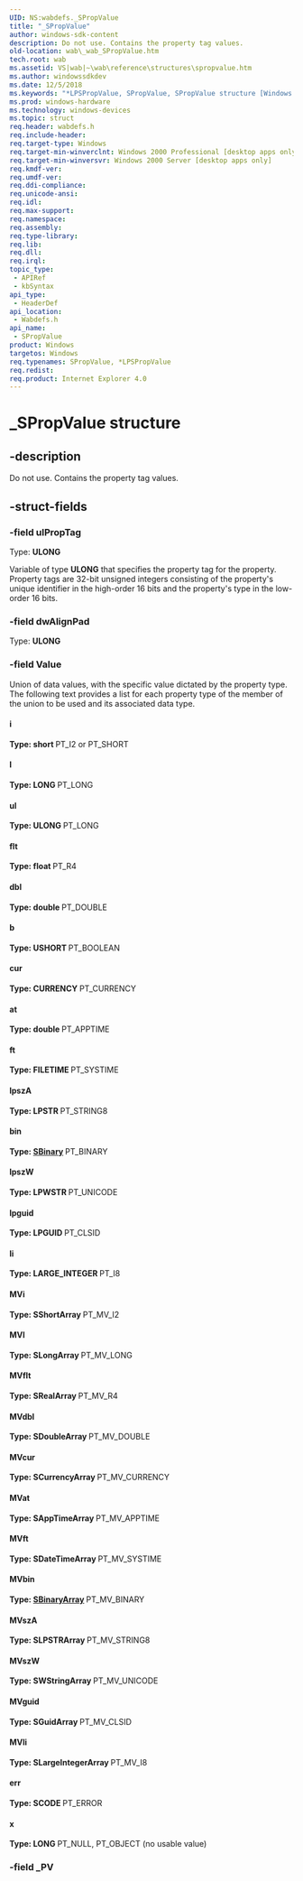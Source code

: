 ```yaml
---
UID: NS:wabdefs._SPropValue
title: "_SPropValue"
author: windows-sdk-content
description: Do not use. Contains the property tag values.
old-location: wab\_wab_SPropValue.htm
tech.root: wab
ms.assetid: VS|wab|~\wab\reference\structures\spropvalue.htm
ms.author: windowssdkdev
ms.date: 12/5/2018
ms.keywords: "*LPSPropValue, SPropValue, SPropValue structure [Windows Address Book], _SPropValue, _wab_SPropValue, wab._wab_SPropValue, wabdefs/SPropValue"
ms.prod: windows-hardware
ms.technology: windows-devices
ms.topic: struct
req.header: wabdefs.h
req.include-header: 
req.target-type: Windows
req.target-min-winverclnt: Windows 2000 Professional [desktop apps only]
req.target-min-winversvr: Windows 2000 Server [desktop apps only]
req.kmdf-ver: 
req.umdf-ver: 
req.ddi-compliance: 
req.unicode-ansi: 
req.idl: 
req.max-support: 
req.namespace: 
req.assembly: 
req.type-library: 
req.lib: 
req.dll: 
req.irql: 
topic_type:
 - APIRef
 - kbSyntax
api_type:
 - HeaderDef
api_location:
 - Wabdefs.h
api_name:
 - SPropValue
product: Windows
targetos: Windows
req.typenames: SPropValue, *LPSPropValue
req.redist: 
req.product: Internet Explorer 4.0
---
```


# _SPropValue structure


## -description


Do not use. Contains the property tag values.


## -struct-fields




### -field ulPropTag

Type: <b>ULONG</b>

Variable of type <b>ULONG</b> that specifies the property tag for the property. Property tags are 32-bit unsigned integers consisting of the property's unique identifier in the high-order 16 bits and the property's type in the low-order 16 bits.


### -field dwAlignPad

Type: <b>ULONG</b>


### -field Value

Union of data values, with the specific value dictated by the property type. The following text provides a list for each property type of the member of the union to be used and its associated data type.



#### i

<b>Type: <b>short</b>
</b>
PT_I2 or PT_SHORT



#### l

<b>Type: <b>LONG</b>
</b>
PT_LONG



#### ul

<b>Type: <b>ULONG</b>
</b>
PT_LONG



#### flt

<b>Type: <b>float</b>
</b>
PT_R4



#### dbl

<b>Type: <b>double</b>
</b>
PT_DOUBLE



#### b

<b>Type: <b>USHORT</b>
</b>
PT_BOOLEAN



#### cur

<b>Type: <b>CURRENCY</b>
</b>
PT_CURRENCY



#### at

<b>Type: <b>double</b>
</b>
PT_APPTIME



#### ft

<b>Type: <b>FILETIME</b>
</b>
PT_SYSTIME



#### lpszA

<b>Type: <b>LPSTR</b>
</b>
PT_STRING8



#### bin

<b>Type: <b><a href="https://msdn.microsoft.com/library/ms528837(v=EXCHG.10).aspx">SBinary</a></b>
</b>
PT_BINARY



#### lpszW

<b>Type: <b>LPWSTR</b>
</b>
PT_UNICODE



#### lpguid

<b>Type: <b>LPGUID</b>
</b>
PT_CLSID



#### li

<b>Type: <b>LARGE_INTEGER</b>
</b>
PT_I8



#### MVi

<b>Type: <b>SShortArray</b>
</b>
PT_MV_I2



#### MVl

<b>Type: <b>SLongArray</b>
</b>
PT_MV_LONG



#### MVflt

<b>Type: <b>SRealArray</b>
</b>
PT_MV_R4



#### MVdbl

<b>Type: <b>SDoubleArray</b>
</b>
PT_MV_DOUBLE



#### MVcur

<b>Type: <b>SCurrencyArray</b>
</b>
PT_MV_CURRENCY



#### MVat

<b>Type: <b>SAppTimeArray</b>
</b>
PT_MV_APPTIME



#### MVft

<b>Type: <b>SDateTimeArray</b>
</b>
PT_MV_SYSTIME



#### MVbin

<b>Type: <b><a href="https://msdn.microsoft.com/library/ms527367(v=EXCHG.10).aspx">SBinaryArray</a></b>
</b>
PT_MV_BINARY



#### MVszA

<b>Type: <b>SLPSTRArray</b>
</b>
PT_MV_STRING8



#### MVszW

<b>Type: <b>SWStringArray</b>
</b>
PT_MV_UNICODE



#### MVguid

<b>Type: <b>SGuidArray</b>
</b>
PT_MV_CLSID



#### MVli

<b>Type: <b>SLargeIntegerArray</b>
</b>
PT_MV_I8



#### err

<b>Type: <b>SCODE</b>
</b>
PT_ERROR



#### x

<b>Type: <b>LONG</b>
</b>
PT_NULL, PT_OBJECT (no usable value)


### -field _PV

 



